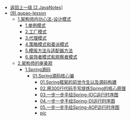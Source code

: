 - [返回上一级 [2.JavaNotes]](2.JavaNotes/)
- [(9).gupao-lesson](2.JavaNotes/(9).gupao-lesson/)
  - [1.架构师内功心法-设计模式](2.JavaNotes/(9).gupao-lesson/1.架构师内功心法-设计模式/)
    - [1.单例模式](2.JavaNotes/(9).gupao-lesson/1.架构师内功心法-设计模式/1.单例模式.md)
    - [2.工厂模式](2.JavaNotes/(9).gupao-lesson/1.架构师内功心法-设计模式/2.工厂模式.md)
    - [3.代理模式](2.JavaNotes/(9).gupao-lesson/1.架构师内功心法-设计模式/3.代理模式.md)
    - [4.策略模式和委派模式](2.JavaNotes/(9).gupao-lesson/1.架构师内功心法-设计模式/4.策略模式和委派模式.md)
    - [5.模版方法与适配器方法](2.JavaNotes/(9).gupao-lesson/1.架构师内功心法-设计模式/5.模版方法与适配器方法.md)
    - [6.装饰者模式和观察者模式](2.JavaNotes/(9).gupao-lesson/1.架构师内功心法-设计模式/6.装饰者模式和观察者模式.md)
  - [2.架构师的审美观](2.JavaNotes/(9).gupao-lesson/2.架构师的审美观/)
    - [1.Spring源码](2.JavaNotes/(9).gupao-lesson/2.架构师的审美观/1.Spring源码/)
      - [01.Spring源码核心骗](2.JavaNotes/(9).gupao-lesson/2.架构师的审美观/1.Spring源码/01.Spring源码核心骗/)
        - [01.Spring框架的前世今生以及源码构建](2.JavaNotes/(9).gupao-lesson/2.架构师的审美观/1.Spring源码/01.Spring源码核心骗/01.Spring框架的前世今生以及源码构建.md)
        - [02.用300行代码手写提炼Spring的核心原理](2.JavaNotes/(9).gupao-lesson/2.架构师的审美观/1.Spring源码/01.Spring源码核心骗/02.用300行代码手写提炼Spring的核心原理.md)
        - [03.一步一步手绘Spring-IOC运行时序图](2.JavaNotes/(9).gupao-lesson/2.架构师的审美观/1.Spring源码/01.Spring源码核心骗/03.一步一步手绘Spring-IOC运行时序图.md)
        - [04.一步一步手绘Spring-DI运行时序图](2.JavaNotes/(9).gupao-lesson/2.架构师的审美观/1.Spring源码/01.Spring源码核心骗/04.一步一步手绘Spring-DI运行时序图.md)
        - [05.一步一步手绘Spring-AOP运行时序图](2.JavaNotes/(9).gupao-lesson/2.架构师的审美观/1.Spring源码/01.Spring源码核心骗/05.一步一步手绘Spring-AOP运行时序图.md)
        - [pic](2.JavaNotes/(9).gupao-lesson/2.架构师的审美观/1.Spring源码/01.Spring源码核心骗/pic/)
